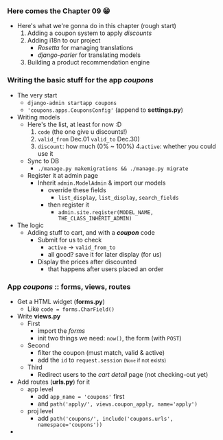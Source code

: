 
### Here comes the Chapter 09 😁
- Here's what we're gonna do in this chapter (rough start)
    1. Adding a coupon system to apply *discounts*
    2. Adding i18n to our project 
        - *Rosetta* for managing translations 
        - *django-parler* for translating models  
    3. Building a product recommendation engine
    
### Writing the basic stuff for the app *coupons* 
- The very start 
    - ```django-admin startapp coupons```
    - ```'coupons.apps.CouponsConfig'``` (append to **settings.py**)
- Writing models 
    - Here's the list, at least for now :D 
        1. ```code``` (the one give u discounts!)
        2. ```valid_from``` Dec.01 ```valid_to``` Dec.30)
        3. ```discount```: how much (0% ~ 100%)
        4.```active```: whether you could use it 
    - Sync to DB 
        - ```./manage.py makemigrations && ./manage.py migrate```
    - Register it at admin page 
        - Inherit ```admin.ModelAdmin``` & import our models 
            - override these fields 
                - ```list_display```, ```list_display```, ```search_fields```
            - then register it 
                - ```admin.site.register(MODEL_NAME, THE_CLASS_INHERIT_ADMIN)```
- The logic 
    - Adding stuff to cart, and with a ***coupon*** code
        - Submit for us to check 
            - ```active``` -> ```valid_from_to```
            - all good? save it for later display (for us)
        - Display the prices after discounted 
            - that happens after users placed an order 

### App *coupons* :: forms, views, routes
- Get a HTML widget (**forms.py**)
    - Like ```code = forms.CharField()```
- Write **views.py**
    - First 
        - import the *forms*
        - init two things we need: ```now()```, the form (with ```POST```)
    - Second 
        - filter the coupon (must match, valid & active)
        - add the ```id``` to ```request.session``` <small>(```None``` if not exists)</small>
    - Third 
        - Redirect users to the *cart detail* page (not checking-out yet)
- Add routes (**urls.py**) for it 
    - app level 
        - add ```app_name = 'coupons'``` first 
        - and ```path('apply/', views.coupon_apply, name='apply')```
    - proj level 
        - add ```path('coupons/', include('coupons.urls', namespace='coupons'))```
- 